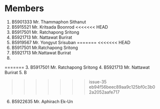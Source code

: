Members
=======

  1. B5901333 Mr. Thammaphon Sithanut
  2. B5915521 Mr. Kritsada Boonrod
<<<<<<< HEAD
  3. B5917501 Mr. Ratchapong Sritong
  4. B5921713 Mr. Nattawat Burirat 
  5. B5919567 Mr. Yongyut Srisuban
=======
<<<<<<< HEAD
  3. B5917501 Mr.Ratchapong Sritong
  4. B5921713 Mr.Nattawat Burirat 
  5.
=======
  3. B5917501 Mr. Ratchapong Sritong
  4. B5921713 Mr. Nattawat Burirat 
  5. B
>>>>>>> issue-35
>>>>>>> eb94f56beec89aa9c125bf0c3b02a2052aafe717
  6. B5922635 Mr. Aphirach Ek-Un
